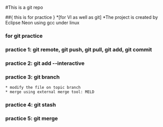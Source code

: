 #This is a git repo

##{ this is for practice }
	*[for VI as well as git]
	*The project is created by Eclipse Neon using gcc under linux

### for git practice
### practice 1: git remote, git push, git pull, git add, git commit
### practice 2: git add --interactive
### practice 3: git branch
	* modify the file on topic branch
	* merge using external merge tool: MELD 
### practice 4: git stash
### practice 5: git merge 

